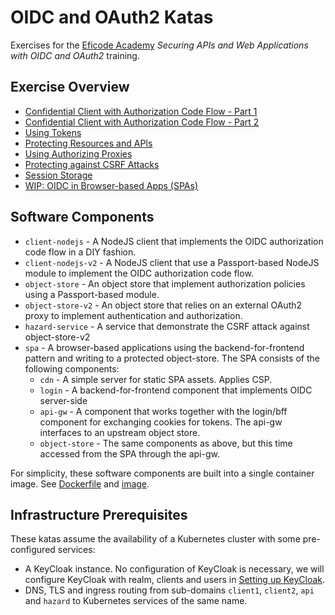 # OIDC and OAuth2 Katas

Exercises for the [Eficode Academy](https://www.eficode.com/academy) *Securing APIs and Web Applications with OIDC and OAuth2* training.

## Exercise Overview

- [Confidential Client with Authorization Code Flow - Part 1](confidential-client-auth-code-flow.md)
- [Confidential Client with Authorization Code Flow - Part 2](confidential-client-auth-code-flow2.md)
- [Using Tokens](using-tokens.md)
- [Protecting Resources and APIs](protecting-apis.md)
- [Using Authorizing Proxies](authorizing-proxy.md)
- [Protecting against CSRF Attacks](csrf-attacks.md)
- [Session Storage](session-storage.md)
- [WIP: OIDC in Browser-based Apps (SPAs)](oidc-in-spas.md)

## Software Components

- `client-nodejs` - A NodeJS client that implements the OIDC authorization code flow in a DIY fashion.
- `client-nodejs-v2` - A NodeJS client that use a Passport-based NodeJS module to implement the OIDC authorization code flow.
- `object-store` - An object store that implement authorization policies using a Passport-based module.
- `object-store-v2` - An object store that relies on an external OAuth2 proxy to implement authentication and authorization.
- `hazard-service` - A service that demonstrate the CSRF attack against object-store-v2
- `spa` - A browser-based applications using the backend-for-frontend pattern and writing to a protected object-store. The SPA consists of the following components:
  * `cdn` - A simple server for static SPA assets. Applies CSP.
  * `login` - A backend-for-frontend component that implements OIDC server-side
  * `api-gw` - A component that works together with the login/bff component for exchanging cookies for tokens. The api-gw interfaces to an upstream object store.
  * `object-store` - The same components as above, but this time accessed from the SPA through the api-gw.

For simplicity, these software components are built into a single
container image. See [Dockerfile](ci/Dockerfile) and
[image](https://hub.docker.com/repository/docker/praqma/oidc-oauth2-katas-client).

## Infrastructure Prerequisites

These katas assume the availability of a Kubernetes cluster with some pre-configured services:

- A KeyCloak instance. No configuration of KeyCloak is necessary, we
  will configure KeyCloak with realm, clients and users in [Setting up
  KeyCloak](setting-up-keycloak.md).
- DNS, TLS and ingress routing from sub-domains `client1`, `client2`,
  `api` and `hazard` to Kubernetes services of the same name.
